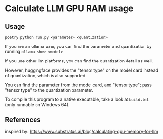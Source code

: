 # Calculate LLM GPU RAM usage

## Usage

`poetry python run.py <parameter> <quantization>`

If you are an ollama user, you can find the parameter and quantization by running
`ollama show <model>`

If you use other llm platforms, you can find the quantization detail as well.

However, huggingface provides the "tensor type" on the model card instead of quantization, which is also supported.

You can find the parameter from the model card, and "tensor type"; pass "tensor type" to the quantization parameter.

To compile this program to a native executable, take a look at `build.bat` (only runnable on Windows 64).

## References

inspired by:
<https://www.substratus.ai/blog/calculating-gpu-memory-for-llm>


